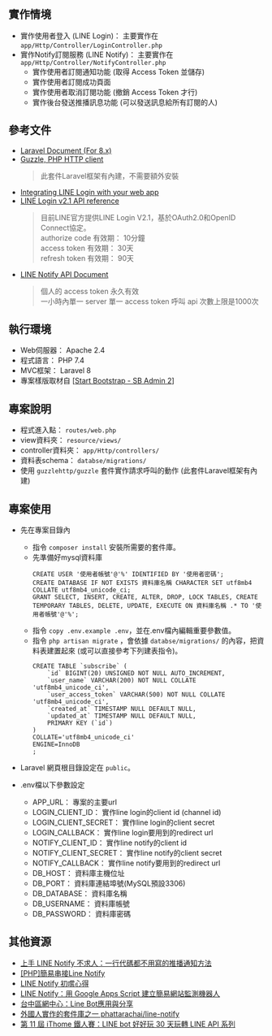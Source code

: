 ## 實作情境

* 實作使用者登入 (LINE Login)： 主要實作在 `app/Http/Controller/LoginController.php`
* 實作Notify訂閱服務 (LINE Notify)： 主要實作在 `app/Http/Controller/NotifyController.php`
  * 實作使用者訂閱通知功能 (取得 Access Token 並儲存)
  * 實作使用者訂閱成功頁面
  * 實作使用者取消訂閱功能 (撤銷 Access Token 才行)
  * 實作後台發送推播訊息功能 (可以發送訊息給所有訂閱的人)

## 參考文件

* [Laravel Document (For 8.x)](https://laravel.com/docs/8.x)
* [Guzzle, PHP HTTP client](https://docs.guzzlephp.org/en/stable/index.html)
    > 此套件Laravel框架有內建，不需要額外安裝
* [Integrating LINE Login with your web app](https://developers.line.biz/en/docs/line-login/integrate-line-login/)
* [LINE Login v2.1 API reference](https://developers.line.biz/en/reference/line-login/)
    > 目前LINE官方提供LINE Login V2.1，基於OAuth2.0和OpenID Connect協定。 <br>
    > authorize code 有效期： 10分鐘<br>
    > access token 有效期： 30天<br>
    > refresh token 有效期： 90天
* [LINE Notify API Document](https://notify-bot.line.me/doc/en/)
    > 個人的 access token 永久有效<br>
    > 一小時內單一 server 單一 access token 呼叫 api 次數上限是1000次

## 執行環境

* Web伺服器： Apache 2.4
* 程式語言： PHP 7.4
* MVC框架： Laravel 8
* 專案樣版取材自 [[Start Bootstrap - SB Admin 2](https://startbootstrap.com/theme/sb-admin-2)]

## 專案說明

* 程式進入點： `routes/web.php`
* view資料夾： `resource/views/`
* controller資料夾： `app/Http/controllers/`
* 資料表schema： `databse/migrations/`
* 使用 `guzzlehttp/guzzle` 套件實作請求呼叫的動作 (此套件Laravel框架有內建)

## 專案使用

* 先在專案目錄內
  * 指令 `composer install` 安裝所需要的套件庫。
  * 先準備好mysql資料庫
    ```sql=
    CREATE USER '使用者帳號'@'%' IDENTIFIED BY '使用者密碼';
    CREATE DATABASE IF NOT EXISTS 資料庫名稱 CHARACTER SET utf8mb4 COLLATE utf8mb4_unicode_ci;
    GRANT SELECT, INSERT, CREATE, ALTER, DROP, LOCK TABLES, CREATE TEMPORARY TABLES, DELETE, UPDATE, EXECUTE ON 資料庫名稱 .* TO '使用者帳號'@'%';
    ```
  * 指令 `copy .env.example .env`，並在.env檔內編輯重要參數值。
  * 指令 `php artisan migrate` ，會依據 `databse/migrations/` 的內容，把資料表建置起來 (或可以直接參考下列建表指令)。
    ```sql=
    CREATE TABLE `subscribe` (
        `id` BIGINT(20) UNSIGNED NOT NULL AUTO_INCREMENT,
        `user_name` VARCHAR(200) NOT NULL COLLATE 'utf8mb4_unicode_ci',
        `user_access_token` VARCHAR(500) NOT NULL COLLATE 'utf8mb4_unicode_ci',
        `created_at` TIMESTAMP NULL DEFAULT NULL,
        `updated_at` TIMESTAMP NULL DEFAULT NULL,
        PRIMARY KEY (`id`)
    )
    COLLATE='utf8mb4_unicode_ci'
    ENGINE=InnoDB
    ;
    ```

* Laravel 網頁根目錄設定在 `public`。

* .env檔以下參數設定
  * APP_URL： 專案的主要url
  * LOGIN_CLIENT_ID： 實作line login的client id (channel id)
  * LOGIN_CLIENT_SECRET： 實作line login的client secret
  * LOGIN_CALLBACK： 實作line login要用到的redirect url
  * NOTIFY_CLIENT_ID： 實作line notify的client id
  * NOTIFY_CLIENT_SECRET： 實作line notify的client secret
  * NOTIFY_CALLBACK： 實作line notify要用到的redirect url
  * DB_HOST： 資料庫主機位址
  * DB_PORT： 資料庫連結埠號(MySQL預設3306)
  * DB_DATABASE： 資料庫名稱
  * DB_USERNAME： 資料庫帳號
  * DB_PASSWORD： 資料庫密碼

## 其他資源

* [上手 LINE Notify 不求人：一行代碼都不用寫的推播通知方法](https://blog.miniasp.com/post/2020/02/17/Go-Through-LINE-Notify-Without-Any-Code)
* [[PHP]簡易串接Line Notify](https://kira5033.github.io/2019/06/php%E7%B0%A1%E6%98%93%E4%B8%B2%E6%8E%A5line-notify/)
* [LINE Notify 初嚐心得](https://jackkuo-tw.medium.com/line-notify-%E5%88%9D%E5%9A%90%E5%BF%83%E5%BE%97-7ea0292907c6)
* [LINE Notify：用 Google Apps Script 建立簡易網站監測機器人](https://www.letswrite.tw/line-notify-gas/)
* [台中區網中心：Line Bot應用與分享](https://www.tcrc.edu.tw/set/new-list/linebot)
* [外國人實作的套件庫之一 phattarachai/line-notify](https://github.com/phattarachai/line-notify)
* [第 11 屆 iThome 鐵人賽：LINE bot 好好玩 30 天玩轉 LINE API 系列](https://ithelp.ithome.com.tw/users/20117701/ironman/2634)
